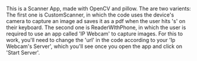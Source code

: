 This is a Scanner App, made with OpenCV and pillow. The are two varients:
The first one is CustomScanner, in which the code uses the device's camera to capture an image ad saves it as a pdf when the user hits 's' on their keyboard.
The second one is ReaderWIthPhone, in which the user is required to use an app called 'IP Webcam' to capture images. For this to work, you'll need to change the 'url' in the code according to your 'Ip Webcam's Server', which you'll see once you open the app and click on 'Start Server'.
